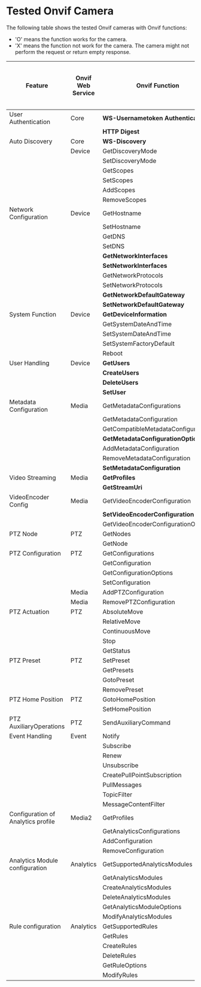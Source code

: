 # Tested Onvif Camera
The following table shows the tested Onvif cameras with Onvif functions:

* 'O' means the function works for the camera.
* 'X' means the function not work for the camera. The camera might not perform the request or return empty response.

| Feature                            | Onvif Web Service | Onvif Function                      | Hikvision DFI6256TE | Tapo C200 | BOSCH DINION IP starlight 6000 HD | GeoVision GV-BX8700 | Honeywell HC30WB5R1 |
|------------------------------------|-------------------|-------------------------------------|---------------------|-----------|-----------------------------------|---------------------|--------------|
| User Authentication                | Core              | **WS-Usernametoken Authentication** | O                   | O         | O                                 | O                   |   O          |
|                                    |                   | **HTTP Digest**                     | O                   | X         | O                                 | X                   |   X          |
| Auto Discovery                     | Core              | **WS-Discovery**                    | O                   | O         | O                                 | O                   |   O          |
|                                    | Device            | GetDiscoveryMode                    | O                   | O         | O                                 | O                   |   O          |
|                                    |                   | SetDiscoveryMode                    | O                   | O         | O                                 | O                   |   O          |
|                                    |                   | GetScopes                           | O                   | O         | O                                 | O                   |   O          |
|                                    |                   | SetScopes                           | O                   | O         | O                                 | O                   |   X          |
|                                    |                   | AddScopes                           | O                   | X         | O                                 | O                   |   O          |
|                                    |                   | RemoveScopes                        | O                   | X         | O                                 | O                   |   O          |
| Network Configuration              | Device            | GetHostname                         | O                   | O         | O                                 | O                   |   O          |
|                                    |                   | SetHostname                         | O                   | X         | O                                 | O                   |   O          |
|                                    |                   | GetDNS                              | O                   | X         | O                                 | O                   |   O          |
|                                    |                   | SetDNS                              | O                   | X         | O                                 | O                   |   X          |
|                                    |                   | **GetNetworkInterfaces**            | O                   | O         | O                                 | O                   |   O          |
|                                    |                   | **SetNetworkInterfaces**            | O                   | X         | O                                 | O                   |   O          |
|                                    |                   | GetNetworkProtocols                 | O                   | O         | O                                 | O                   |   O          |
|                                    |                   | SetNetworkProtocols                 | O                   | X         | O                                 | O                   |   O          |
|                                    |                   | **GetNetworkDefaultGateway**        | O                   | X         | O                                 | O                   |   O          |
|                                    |                   | **SetNetworkDefaultGateway**        | O                   | X         | O                                 | O                   |   X          |
| System Function                    | Device            | **GetDeviceInformation**            | O                   | O         | O                                 | O                   |   O
|                                    |                   | GetSystemDateAndTime                | O                   | O         | O                                 | O                   |   O
|                                    |                   | SetSystemDateAndTime                | O                   | X         | O                                 | O                   |   X
|                                    |                   | SetSystemFactoryDefault             | O                   | O         | O                                 | O                   |
|                                    |                   | Reboot                              | O                   | O         | O                                 | O                   |   O
| User Handling                      | Device            | **GetUsers**                        | O                   | X         | O                                 | O                   |   O          |
|                                    |                   | **CreateUsers**                     | O                   | X         | O                                 | O                   |   O          |
|                                    |                   | **DeleteUsers**                     | O                   | X         | O                                 | O                   |   X          |
|                                    |                   | **SetUser**                         | O                   | X         | O                                 | O                   |   O          |
| Metadata Configuration             | Media             | GetMetadataConfigurations           | O                   | X         | O                                 | O                   |   O          |
|                                    |                   | GetMetadataConfiguration            | O                   | X         | O                                 | O                   |   O          |
|                                    |                   | GetCompatibleMetadataConfigurations | O                   | X         | O                                 | O                   |   O          |
|                                    |                   | **GetMetadataConfigurationOptions** | O                   | X         | O                                 | O                   |   O          |
|                                    |                   | AddMetadataConfiguration            | O                   | X         | O                                 | O                   |   O          |
|                                    |                   | RemoveMetadataConfiguration         | O                   | X         | O                                 | O                   |   O          |
|                                    |                   | **SetMetadataConfiguration**        | O                   | X         | O                                 | O                   |   X          |
| Video Streaming                    | Media             | **GetProfiles**                     | O                   | O         | O                                 | O                   |   O          |
|                                    |                   | **GetStreamUri**                    | O                   | O         | O                                 | O                   |   O          |
| VideoEncoder  Config               | Media             | GetVideoEncoderConfiguration        | O                   | O         | O                                 | O                   |   O          |
|                                    |                   | **SetVideoEncoderConfiguration**    | O                   | X         | O                                 | O                   |   X          |
|                                    |                   | GetVideoEncoderConfigurationOptions | O                   | O         | O                                 | O                   |   O          |
| PTZ Node                           | PTZ               | GetNodes                            | X                   | O         | X                                 | X                   |
|                                    |                   | GetNode                             | X                   | O         | X                                 | X                   |
| PTZ Configuration                  | PTZ               | GetConfigurations                   | X                   | O         | X                                 | X                   |
|                                    |                   | GetConfiguration                    | X                   | O         | X                                 | X                   |
|                                    |                   | GetConfigurationOptions             | X                   | O         | X                                 | X                   |
|                                    |                   | SetConfiguration                    | X                   | X         | X                                 | X                   |
|                                    | Media             | AddPTZConfiguration                 | X                   | X         | X                                 | X                   |
|                                    | Media             | RemovePTZConfiguration              | X                   | X         | X                                 | X                   |
| PTZ Actuation                      | PTZ               | AbsoluteMove                        | X                   | O         | X                                 | X                   |
|                                    |                   | RelativeMove                        | X                   | O         | X                                 | X                   |
|                                    |                   | ContinuousMove                      | X                   | O         | X                                 | X                   |
|                                    |                   | Stop                                | X                   | O         | X                                 | X                   |
|                                    |                   | GetStatus                           | X                   | O         | X                                 | X                   |
| PTZ Preset                         | PTZ               | SetPreset                           | X                   | O         | X                                 | X                   |
|                                    |                   | GetPresets                          | X                   | O         | X                                 | X                   |
|                                    |                   | GotoPreset                          | X                   | O         | X                                 | X                   |
|                                    |                   | RemovePreset                        | X                   | O         | X                                 | X                   |
| PTZ Home Position                  | PTZ               | GotoHomePosition                    | X                   | X         | X                                 | X                   |
|                                    |                   | SetHomePosition                     | X                   | X         | X                                 | X                   |
| PTZ AuxiliaryOperations            | PTZ               | SendAuxiliaryCommand                | X                   | X         | X                                 | X                   |
| Event Handling                     | Event             | Notify                              | O                   | X         | O                                 | X                   |
|                                    |                   | Subscribe                           | O                   | X         | O                                 | X                   |
|                                    |                   | Renew                               | X                   | X         | O                                 | X                   |
|                                    |                   | Unsubscribe                         | O                   | X         | O                                 | X                   |
|                                    |                   | CreatePullPointSubscription         | O                   | X         | O                                 | X                   |
|                                    |                   | PullMessages                        | O                   | X         | O                                 | X                   |
|                                    |                   | TopicFilter                         | O                   | X         | O                                 | X                   |
|                                    |                   | MessageContentFilter                | X                   | X         | X                                 | X                   |
| Configuration of Analytics profile | Media2            | GetProfiles                         | X                   | X         | O                                 | X                   |
|                                    |                   | GetAnalyticsConfigurations          | X                   | X         | O                                 | X                   |
|                                    |                   | AddConfiguration                    | X                   | X         | O                                 | X                   |
|                                    |                   | RemoveConfiguration                 | X                   | X         | O                                 | X                   |
| Analytics Module configuration     | Analytics         | GetSupportedAnalyticsModules        | X                   | X         | O                                 | X                   |
|                                    |                   | GetAnalyticsModules                 | X                   | X         | O                                 | X                   |
|                                    |                   | CreateAnalyticsModules              | X                   | X         | X                                 | X                   |
|                                    |                   | DeleteAnalyticsModules              | X                   | X         | X                                 | X                   |
|                                    |                   | GetAnalyticsModuleOptions           | X                   | X         | O                                 | X                   |
|                                    |                   | ModifyAnalyticsModules              | X                   | X         | O                                 | X                   |
| Rule configuration                 | Analytics         | GetSupportedRules                   | X                   | X         | O                                 | X                   |
|                                    |                   | GetRules                            | X                   | X         | O                                 | X                   |
|                                    |                   | CreateRules                         | X                   | X         | O                                 | X                   |
|                                    |                   | DeleteRules                         | X                   | X         | O                                 | X                   |
|                                    |                   | GetRuleOptions                      | X                   | X         | O                                 | X                   |
|                                    |                   | ModifyRules                         | X                   | X         | O                                 | X                   |
